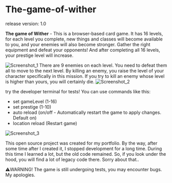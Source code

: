 # The-game-of-wither
release version: 1.0

**The game of Wither** - This is a browser-based card game. It has 16 levels, for each level you complete, new things and classes will become available to you, and your enemies will also become stronger. Gather the right equipment and defeat your opponents! And after completing all 16 levels, your prestige level will increase.

![Screenshot_1](https://github.com/Holder-hash/The-game-of-wither/assets/63481484/da7c3eb8-2ffa-490a-a442-ef15b49adec8)
There are 9 enemies on each level. You need to defeat them all to move to the next level. By killing an enemy, you raise the level of your character specifically in this mission. If you try to kill an enemy whose level is higher than yours, you will certainly die.
![Screenshot_2](https://github.com/Holder-hash/The-game-of-wither/assets/63481484/afe048d5-c66d-4e19-b863-5cab4574a74e)

try the developer terminal for tests!
You can use commands like this:
* set gameLevel (1-16)
* set prestige (1-10)
* auto reload (on/off - Automatically restart the game to apply changes. Default on)
* location reload (Restart game)

![Screenshot_3](https://github.com/Holder-hash/The-game-of-wither/assets/63481484/84b504f4-2136-429c-8ac9-794539bb4ea1)

This open source project was created for my portfolio. By the way, after some time after I created it, I stopped development for a long time. During this time I learned a lot, but the old code remained. So, if you look under the hood, you will find a lot of legacy code there. Sorry about that..

⚠️WARNING! The game is still undergoing tests, you may encounter bugs. My apologies.
